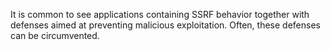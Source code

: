 
It is common to see applications containing SSRF behavior together with defenses aimed at preventing malicious exploitation. Often, these defenses can be circumvented.